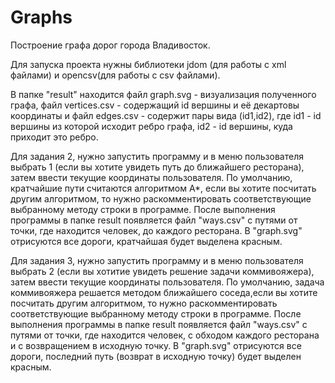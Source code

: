﻿# Graphs

Построение графа дорог города Владивосток.

Для запуска проекта нужны библиотеки jdom (для работы с xml файлами) и opencsv(для работы с csv файлами).

В папке "result" находится файл graph.svg - визуализация полученного графа, файл vertices.csv - содержащий 
id вершины и её декартовы координаты и файл edges.csv - содержит пары вида (id1,id2), где id1 - id вершины 
из которой исходит ребро графа, id2 - id вершины, куда приходит это ребро. 


Для задания 2, нужно запустить программу и в меню пользователя выбрать 1 (если вы хотите увидеть путь до ближайшего ресторана),
затем ввести текущие координаты пользователя. 
По умолчанию, кратчайшие пути считаются алгоритмом A*, если вы хотите посчитать другим алгоритмом, то нужно раскомментировать
соответствующие выбранному методу строки в программе. 
После выполнения программы в папке result появляется файл "ways.csv" с путями от точки, где находится человек, до каждого ресторана. 
В "graph.svg"  отрисуются все дороги, кратчайшая будет выделена  красным.



Для задания 3, нужно запустить программу и в меню пользователя выбрать 2 (если вы хотитие увидеть решение задачи коммивояжера),
затем ввести текущие координаты пользователя. 
По умолчанию, задача коммивояжера решается методом ближайшего соседа,если вы хотите посчитать другим алгоритмом, то нужно раскомментировать соответствующие выбранному методу строки в программе. 
После выполнения программы в папке result появляется файл "ways.csv" с путями от точки, где находится человек, с обходом каждого ресторана и с возвращением в исходную точку. 
В "graph.svg"  отрисуются все дороги, последний путь (возврат в исходную точку) будет выделен  красным.
